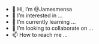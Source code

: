 - 👋 Hi, I’m @Jamesmensa
- 👀 I’m interested in ...
- 🌱 I’m currently learning ...
- 💞️ I’m looking to collaborate on ...
- 📫 How to reach me ...

<!---
Jamesmensa/Jamesmensa is a ✨ special ✨ repository because its `README.md` (this file) appears on your GitHub profile.
You can click the Preview link to take a look at your changes.
--->
